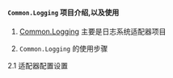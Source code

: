 #### `Common.Logging` 项目介绍,以及使用

1. [Common.Logging](https://github.com/net-commons/common-logging) 主要是日志系统适配器项目

2. `Common.Logging` 的使用步骤

2.1  适配器配置设置
